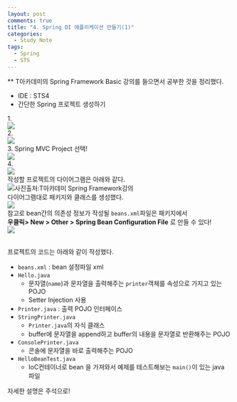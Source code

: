 ```yaml
---
layout: post
comments: true
title: "4. Spring DI 애플리케이션 만들기(1)"
categories:
  - Study Note
tags:
  - Spring
  - STS
---
```

** T아카데미의 Spring Framework Basic 강의를 들으면서 공부한 것을 정리했다.

- IDE : STS4
- 간단한 Spring 프로젝트 생성하기

1.<br>
<img src="/assets/images/192011/spring1.png">
<br>
2.
<br>
<img src="/assets/images/192011/spring2.png">
<br>
3. Spring MVC Project 선택!
<br>
<img src="/assets/images/192011/spring3.png">
<br>
4.
<br>
<img src="/assets/images/192011/spring4.png">
<br>
작성할 프로젝트의 다이어그램은 아래와 같다.
<br>
<img src="/assets/images/192011/spring6.JPG" title="사진출처:T아카데미 Spring Framework강의">
<br>
다이어그램대로 패키지와 클래스를 생성했다.
<br>
<img src="/assets/images/192011/spring5.JPG">
<br>
참고로 bean간의 의존성 정보가 작성될 `beans.xml`파일은 패키지에서<br> <b>우클릭> New > Other > Spring Bean Configuration File</b> 로 만들 수 있다!
<br>
<img src="/assets/images/192011/spring7.png">
<br>
<br>

프로젝트의 코드는 아래와 같이 작성했다. 
- `beans.xml` : bean 설정파일 xml
- `Hello.java`
    - 문자열(`name`)과 문자열을 출력해주는 `printer`객체를 속성으로 가지고 있는 POJO
    -  Setter Injection 사용
- `Printer.java` : 출력 POJO 인터페이스
- `StringPrinter.java`
    - `Printer.java`의 자식 클래스
    - buffer에 문자열을 append하고 buffer의 내용을 문자열로 반환해주는 POJO
- `ConsolePrinter.java`
    - 콘솔에 문자열을 바로 출력해주는 POJO
- `HelloBeanTest.java`
    - IoC컨테이너로 bean 을 가져와서 예제를 테스트해보는 `main()`이 있는 java 파일


자세한 설명은 주석으로!
<br>

<script src="https://gist.github.com/kwonsye/9b9356f0eb0e4f4575625c1fd7830bce.js"></script>

<br>
<br>

